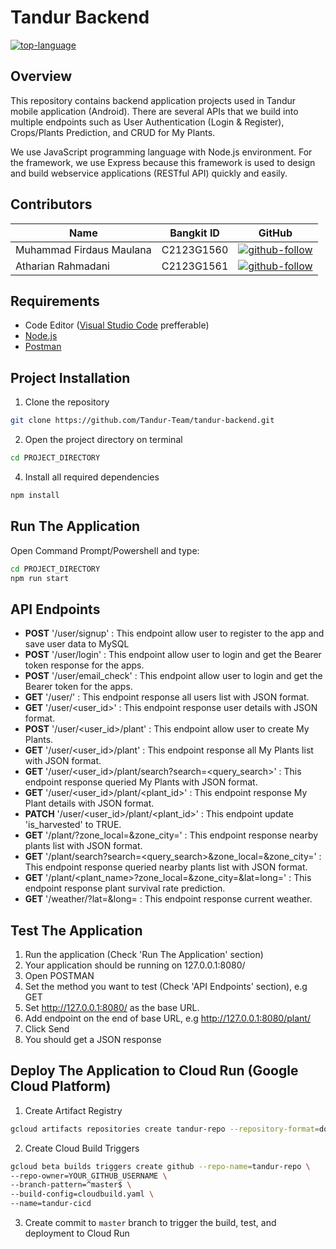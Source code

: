 # Tandur Backend
[![top-language][img-shield-languange]][JavaScript]

## Overview
This repository contains backend application projects used in Tandur mobile application (Android). There are several APIs that we build into multiple endpoints such as User Authentication (Login & Register), Crops/Plants Prediction, and CRUD for My Plants.

We use JavaScript programming language with Node.js environment. For the framework, we use Express because this framework is used to design and build webservice applications (RESTful API) quickly and easily.

## Contributors
| Name | Bangkit ID | GitHub |
| ------ | ------ | ------ |
| Muhammad Firdaus Maulana | C2123G1560 | [![github-follow][github-follow-daus]][github-daus] |
| Atharian Rahmadani | C2123G1561 | [![github-follow][github-follow-rian]][github-rian] |

## Requirements
- Code Editor ([Visual Studio Code] prefferable)
- [Node.js]
- [Postman]

## Project Installation
1. Clone the repository
```bash
git clone https://github.com/Tandur-Team/tandur-backend.git
```
2. Open the project directory on terminal
```bash
cd PROJECT_DIRECTORY
```
4. Install all required dependencies
```bash
npm install
```

## Run The Application
Open Command Prompt/Powershell and type:
```bash
cd PROJECT_DIRECTORY
npm run start
```

## API Endpoints
- **POST** '/user/signup' : This endpoint allow user to register to the app and save user data to MySQL
- **POST** '/user/login' : This endpoint allow user to login and get the Bearer token response for the apps.
- **POST** '/user/email_check' : This endpoint allow user to login and get the Bearer token for the apps.
- **GET** '/user/' : This endpoint response all users list with JSON format.
- **GET** '/user/<user_id>' : This endpoint response user details with JSON format.
- **POST** '/user/<user_id>/plant' : This endpoint allow user to create My Plants.
- **GET** '/user/<user_id>/plant' : This endpoint response all My Plants list with JSON format.
- **GET** '/user/<user_id>/plant/search?search=<query_search>' : This endpoint response queried My Plants with JSON format.
- **GET** '/user/<user_id>/plant/<plant_id>' : This endpoint response My Plant details with JSON format.
- **PATCH** '/user/<user_id>/plant/<plant_id>' : This endpoint update 'is_harvested' to TRUE.
- **GET** '/plant/?zone_local=<kecamatan>&zone_city=<kota>' : This endpoint response nearby plants list with JSON format.
- **GET** '/plant/search?search=<query_search>&zone_local=<kecamatan>&zone_city=<kota>' : This endpoint response queried nearby plants list with JSON format.
- **GET** '/plant/<plant_name>?zone_local=<kecamatan>&zone_city=<kota>&lat=<lat>long=<log>' : This endpoint response plant survival rate prediction.
- **GET** '/weather/?lat=<lat>&long=<long> : This endpoint response current weather.

## Test The Application
1. Run the application (Check 'Run The Application' section)
2. Your application should be running on 127.0.0.1:8080/
3. Open POSTMAN
4. Set the method you want to test (Check 'API Endpoints' section), e.g GET
5. Set http://127.0.0.1:8080/ as the base URL.
6. Add endpoint on the end of base URL, e.g http://127.0.0.1:8080/plant/
7. Click Send
8. You should get a JSON response

## Deploy The Application to Cloud Run (Google Cloud Platform)
1. Create Artifact Registry
```bash
gcloud artifacts repositories create tandur-repo --repository-format=docker --location=asia-southeast2 --description="Tandur docker repository"
```
2. Create Cloud Build Triggers
```bash
gcloud beta builds triggers create github --repo-name=tandur-repo \
--repo-owner=YOUR_GITHUB_USERNAME \
--branch-pattern=^master$ \
--build-config=cloudbuild.yaml \
--name=tandur-cicd
```
3. Create commit to ``master`` branch to trigger the build, test, and deployment to Cloud Run

[//]: # (These are reference links used in the body of this note and get stripped out when the markdown processor does its job. There is no need to format nicely because it shouldn't be seen. Thanks SO - http://stackoverflow.com/questions/4823468/store-comments-in-markdown-syntax)

[JavaScript]: https://www.javascript.com/
[Visual Studio Code]: https://code.visualstudio.com/
[Node.js]: https://nodejs.org/en/
[Postman]: https://www.postman.com/

[img-shield-languange]: https://img.shields.io/github/languages/top/Tandur-Team/tandur-backend

[github-rian]: https://github.com/atharianr
[github-daus]: https://github.com/firdaus452maulana

[github-follow-rian]: https://img.shields.io/github/followers/atharianr?style=social
[github-follow-daus]: https://img.shields.io/github/followers/firdaus452maulana?style=social

